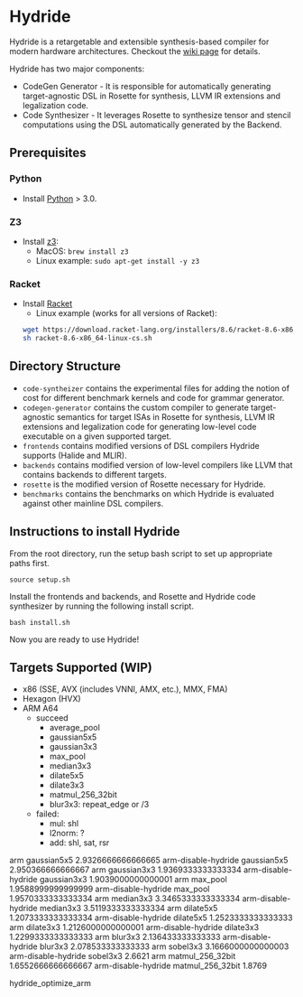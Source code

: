 # Hydride

Hydride is a retargetable and extensible synthesis-based compiler for modern hardware architectures. Checkout the [wiki page](https://github.com/AkashIwnK/Hydride/wiki) for details.

Hydride has two major components:
- CodeGen Generator - It is responsible for automatically generating target-agnostic DSL in Rosette for synthesis, LLVM IR extensions and legalization code.
- Code Synthesizer - It leverages Rosette to synthesize tensor and stencil computations using the DSL automatically generated by the Backend.

## Prerequisites

### Python
- Install [Python](https://www.python.org/downloads/) > 3.0.

### Z3
- Install [z3](https://github.com/Z3Prover/z3):
    - MacOS: `brew install z3`
    - Linux example: `sudo apt-get install -y z3`

### Racket 
- Install [Racket](https://download.racket-lang.org/)
    - Linux example (works for all versions of Racket): 
    ```bash
    wget https://download.racket-lang.org/installers/8.6/racket-8.6-x86_64-linux-cs.sh
    sh racket-8.6-x86_64-linux-cs.sh
    ```

## Directory Structure
- `code-syntheizer` contains the experimental files for adding the notion of cost for different benchmark kernels and code for grammar generator.
- `codegen-generator` contains the custom compiler to generate target-agnostic semantics for target ISAs in Rosette for synthesis, LLVM IR extensions and legalization code for generating low-level code executable on a given supported target.
- `frontends` contains modified versions of DSL compilers Hydride supports (Halide and MLIR).
- `backends` contains modified version of low-level compilers like LLVM that contains backends to different targets.
- `rosette` is the modified version of Rosette necessary for Hydride.
- `benchmarks` contains the benchmarks on which Hydride is evaluated against other mainline DSL compilers.

## Instructions to install Hydride
From the root directory, run the setup bash script to set up appropriate paths first.
```
source setup.sh
```
Install the frontends and backends, and Rosette and Hydride code synthesizer by running the following install script. 
```
bash install.sh
```
Now you are ready to use Hydride!

## Targets Supported (WIP)
- x86 (SSE, AVX (includes VNNI, AMX, etc.), MMX, FMA)
- Hexagon (HVX)
- ARM A64
    - succeed
        - average_pool
        - gaussian5x5
        - gaussian3x3
        - max_pool
        - median3x3
        - dilate5x5
        - dilate3x3
        - matmul_256_32bit
        - blur3x3: repeat_edge or /3
    - failed:
        - mul: shl
        - l2norm: ?
        - add: shl, sat, rsr


arm gaussian5x5
2.9326666666666665
arm-disable-hydride gaussian5x5
2.950366666666667
arm gaussian3x3
1.9369333333333334
arm-disable-hydride gaussian3x3
1.9039000000000001
arm max_pool
1.9588999999999999
arm-disable-hydride max_pool
1.9570333333333334
arm median3x3
3.3465333333333334
arm-disable-hydride median3x3
3.5119333333333334
arm dilate5x5
1.2073333333333334
arm-disable-hydride dilate5x5
1.2523333333333333
arm dilate3x3
1.2126000000000001
arm-disable-hydride dilate3x3
1.2299333333333333
arm blur3x3
2.136433333333333
arm-disable-hydride blur3x3
2.078533333333333
arm sobel3x3
3.1666000000000003
arm-disable-hydride sobel3x3
2.6621
arm matmul_256_32bit
1.6552666666666667
arm-disable-hydride matmul_256_32bit
1.8769


hydride_optimize_arm

